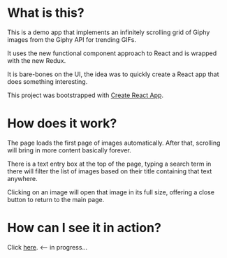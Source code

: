 # What is this?

This is a demo app that implements an infinitely scrolling grid of Giphy images from the Giphy API for trending GIFs.

It uses the new functional component approach to React and is wrapped with the new Redux.

It is bare-bones on the UI, the idea was to quickly create a React app that does something interesting.

This project was bootstrapped with [Create React App](https://github.com/facebook/create-react-app).

# How does it work?

The page loads the first page of images automatically.  After that, scrolling will bring in more content basically forever.

There is a text entry box at the top of the page, typing a search term in there will filter the list of images based on their title containing that text anywhere.

Clicking on an image will open that image in its full size, offering a close button to return to the main page.

# How can I see it in action?

Click [here](http://github.io/swe9/functional-react-demo). <-- in progress...
